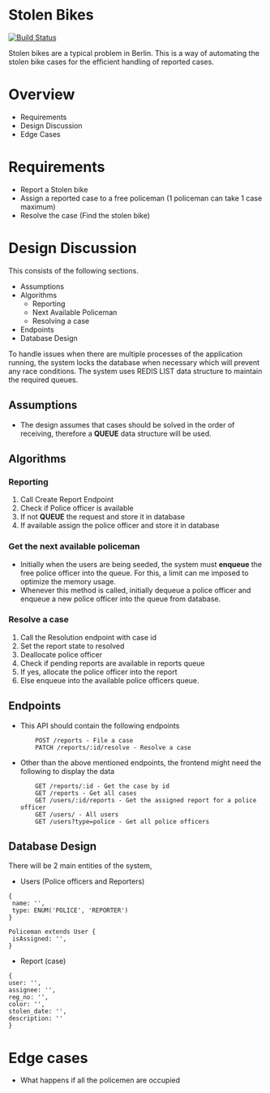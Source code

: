 # Stolen Bikes

[![Build Status](https://travis-ci.com/rama41222/PoliceReportingSystem.svg?token=uEvpxZqxzddnYWiCyvCy&branch=master)](https://travis-ci.com/rama41222/PoliceReportingSystem)

Stolen bikes are a typical problem in Berlin. This is a way of automating the stolen bike cases for the efficient 
handling of reported cases.

# Overview
* Requirements
* Design Discussion 
* Edge Cases

# Requirements 

* Report a Stolen bike
* Assign a reported case to a free policeman (1 policeman can take 1 case maximum)
* Resolve the case (Find the stolen bike)

# Design Discussion

This consists of the following sections.

* Assumptions
* Algorithms
    * Reporting
    * Next Available Policeman
    * Resolving a case
* Endpoints
* Database Design

To handle issues when there are multiple processes of the application running, the system locks the database when 
necessary which will prevent any race conditions. The system uses REDIS LIST data structure to maintain the required 
queues. 

## Assumptions
* The design assumes that cases should be solved in the order of receiving, therefore a **QUEUE** data structure will 
be used.

## Algorithms

### Reporting

1. Call Create Report Endpoint
2. Check if Police officer is available
3. If not **QUEUE** the request and store it in database
4. If available assign the police officer and store it in database

### Get the next available policeman

* Initially when the users are being seeded, the system must **enqueue** the free police officer into the queue.
For this, a limit can me imposed to optimize the memory usage.
* Whenever this method is called, initially dequeue a police officer and enqueue a new police officer into the queue 
from database.

### Resolve a case
1. Call the Resolution endpoint with case id
2. Set the report state to resolved
3. Deallocate police officer 
4. Check if pending reports are available in reports queue
5. If yes, allocate the police officer into the report 
6. Else enqueue into the available police officers queue.

## Endpoints

* This API should contain the following endpoints
    ``` 
        POST /reports - File a case
        PATCH /reports/:id/resolve - Resolve a case        
    ```
* Other than the above mentioned endpoints, the frontend might need the following to display the data
    ```
        GET /reports/:id - Get the case by id
        GET /reports - Get all cases
        GET /users/:id/reports - Get the assigned report for a police officer
        GET /users/ - All users
        GET /users?type=police - Get all police officers
    ```
    
## Database Design

There will be 2 main entities of the system, 

* Users (Police officers and Reporters)
```
{
 name: '',
 type: ENUM('POLICE', 'REPORTER')
}

Policeman extends User {
 isAssigned: '',
}

```
 * Report (case)
```
{
user: '',
assignee: '',
reg_no: '',
color: '',
stolen_date: '',
description: ''
}
```

# Edge cases

* What happens if all the policemen are occupied
